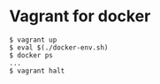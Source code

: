 # Vagrant for docker

```
$ vagrant up
$ eval $(./docker-env.sh)
$ docker ps
...
$ vagrant halt
```
